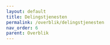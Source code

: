 ```yaml
---
layout: default
title: Delingstjenesten
permalink: /overblik/delingstjenesten
nav_order: 6
parent: Overblik
---
```


